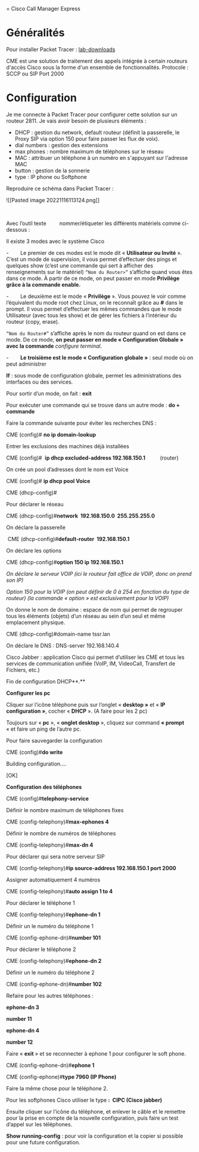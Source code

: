 = Cisco Call Manager Express

# Généralités

Pour installer Packet Tracer : [lab-downloads](https://skillsforall.com/resources/lab-downloads)

CME est une solution de traitement des appels intégrée à certain routeurs d'accès Cisco sous la forme d'un ensemble de fonctionnalités.
Protocole : SCCP ou SIP
Port 2000

# Configuration

Je me connecte à Packet Tracer pour configurer cette solution sur un routeur 2811. 
Je vais avoir besoin de plusieurs éléments : 
- DHCP : gestion du network, default routeur (définit la passerelle, le Proxy SIP via option 150 pour faire passer les flux de voix).
- dial numbers : gestion des extensions
- max phones : nombre maximum de téléphones sur le réseau
- MAC : attribuer un téléphone à un numéro en s'appuyant sur l'adresse MAC
- button : gestion de la sonnerie
- type : IP phone ou Softphone

Reproduire ce schéma dans Packet Tracer : 

![[Pasted image 20221116113124.png]]




 

  

Avec l’outil texte         nommer/étiqueter les différents matériels comme ci-dessous :

Il existe 3 modes avec le système Cisco

-        Le premier de ces modes est le mode dit « **Utilisateur ou Invité** ». C’est un mode de supervision, il vous permet d’effectuer des pings et quelques show (c’est une commande qui sert à afficher des renseignements sur le matériel) `“Nom du Router>”` s’affiche quand vous êtes dans ce mode. À partir de ce mode, on peut passer en mode **Privilège grâce à la commande enable.**

-        Le deuxième est le mode « **Privilège** ». Vous pouvez le voir comme l’équivalent du mode root chez Linux, on le reconnaît grâce au **#** dans le prompt. Il vous permet d’effectuer les mêmes commandes que le mode Utilisateur (avec tous les show) et de gérer les fichiers à l’intérieur du routeur (copy, erase).

`“Nom du Router#”` s’affiche après le nom du routeur quand on est dans ce mode. De ce mode, **on peut passer en mode « Configuration Globale » avec la commande** _configure terminal_.

-        **Le troisième est le mode « Configuration globale »** : seul mode où on peut administrer

**If** : sous mode de configuration globale, permet les administrations des interfaces ou des services.

Pour sortir d’un mode, on fait : **exit**

Pour exécuter une commande qui se trouve dans un autre mode : **do + commande**

Faire la commande suivante pour éviter les recherches DNS :

CME (config)# **no ip domain-lookup**

Entrer les exclusions des machines déjà installées

CME (config)#  **ip dhcp excluded-address 192.168.150.1**          (router)

On crée un pool d’adresses dont le nom est Voice

CME (config)# **ip dhcp pool Voice**

CME (dhcp-config)#

Pour déclarer le réseau

CME (dhcp-config)#**network  192.168.150.0  255.255.255.0**

On déclare la passerelle

 CME (dhcp-config)#**default-router  192.168.150.1**

On déclare les options

CME (dhcp-config)#**option 150 ip 192.168.150.1**

_On déclare le serveur VOIP (ici le routeur fait office de VOIP, donc on prend son IP)_

_Option 150 pour la VOIP (on peut définir de 0 à 254 en fonction du type de routeur) (la commande « option » est exclusivement pour la VOIP)_

On donne le nom de domaine : espace de nom qui permet de regrouper tous les éléments (objets) d’un réseau au sein d’un seul et même emplacement physique.

CME (dhcp-config)#domain-name tssr.lan

On déclare le DNS : DNS-server 192.168.140.4

Cisco Jabber : application Cisco qui permet d’utiliser les CME et tous les services de communication unifiée (VoIP, IM, VideoCall, Transfert de Fichiers, etc.)

Fin de configuration DHCP**.**

**Configurer les pc**

Cliquer sur l’icône téléphone puis sur l’onglet « **desktop »** et « **IP configuration »**, cocher « **DHCP** ». (A faire pour les 2 pc)

  

Toujours sur « **pc** », « **onglet desktop** », cliquez sur command **« prompt** « et faire un ping de l’autre pc.

Pour faire sauvegarder la configuration

CME (config)#**do write**

Building configuration….

[OK]

**Configuration des téléphones**

CME (config)#**telephony-service**

Définir le nombre maximum de téléphones fixes

CME (config-telephony)#**max-ephones 4** 

Définir le nombre de numéros de téléphones

CME (config-telephony)#**max-dn 4**

Pour déclarer qui sera notre serveur SIP

CME (config-telephony)#**ip source-address 192.168.150.1 port 2000**

Assigner automatiquement 4 numéros

CME (config-telephony)#**auto assign 1 to 4**         

Pour déclarer le téléphone 1

CME (config-telephony)#**ephone-dn 1**  

Définir un le numéro du téléphone 1

CME (config-ephone-dn)#**number 101**  

Pour déclarer le téléphone 2

CME (config-telephony)#**ephone-dn 2**  

Définir un le numéro du téléphone 2

CME (config-ephone-dn)#**number 102**  

Refaire pour les autres téléphones :

**ephone-dn 3**

**number 11**   

**ephone-dn 4**

**number 12**   

Faire « **exit** » et se reconnecter à ephone 1 pour configurer le soft phone.

CME (config-ephone-dn)#**ephone 1**

CME (config-ephone)#**type 7960 (IP Phone)**

Faire la même chose pour le téléphone 2.

Pour les softphones Cisco utiliser le type **:  CIPC (Cisco jabber)**

Ensuite cliquer sur l’icône du téléphone, et enlever le câble et le remettre pour la prise en compte de la nouvelle configuration, puis faire un test d’appel sur les téléphones.

**Show running-config** : pour voir la configuration et la copier si possible pour une future configuration.